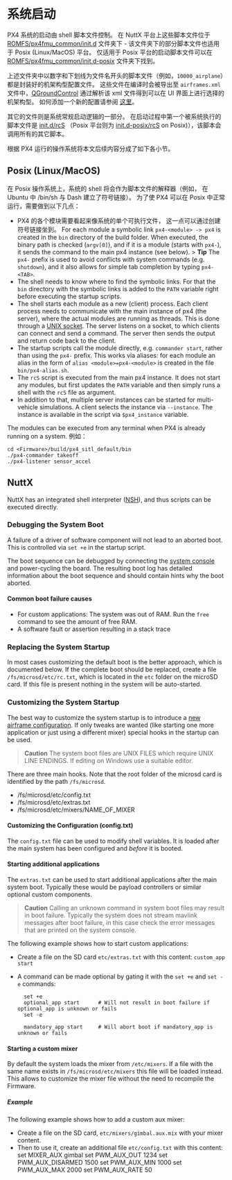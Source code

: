 # 系统启动

PX4 系统的启动由 shell 脚本文件控制。 在 NuttX 平台上这些脚本文件位于 [ROMFS/px4fmu_common/init.d](https://github.com/PX4/Firmware/tree/master/ROMFS/px4fmu_common/init.d) 文件夹下 - 该文件夹下的部分脚本文件也适用于 Posix (Linux/MacOS) 平台。 仅适用于 Posix 平台的启动脚本文件可以在 [ROMFS/px4fmu_common/init.d-posix](https://github.com/PX4/Firmware/tree/master/ROMFS/px4fmu_common/init.d-posix) 文件夹下找到。

上述文件夹中以数字和下划线为文件名开头的脚本文件（例如，`10000_airplane`）都是封装好的机架构型配置文件。 这些文件在编译时会被导出至 `airframes.xml` 文件中，[QGroundControl](http://qgroundcontrol.com) 通过解析该 xml 文件得到可以在 UI 界面上进行选择的机架构型。 如何添加一个新的配置请参阅 [这里](../airframes/adding_a_new_frame.md)。

其它的文件则是系统常规启动逻辑的一部分。 在启动过程中第一个被系统执行的脚本文件是 [init.d/rcS](https://github.com/PX4/Firmware/blob/master/ROMFS/px4fmu_common/init.d/rcS) （Posix 平台则为 [init.d-posix/rcS](https://github.com/PX4/Firmware/blob/master/ROMFS/px4fmu_common/init.d-posix/rcS) on Posix)），该脚本会调用所有的其它脚本。

根据 PX4 运行的操作系统将本文后续内容分成了如下各小节。

## Posix (Linux/MacOS)

在 Posix 操作系统上，系统的 shell 将会作为脚本文件的解释器（例如， 在 Ubuntu 中 /bin/sh 与 Dash 建立了符号链接）。 为了使 PX4 可以在 Posix 中正常运行，需要做到以下几点：

- PX4 的各个模块需要看起来像系统的单个可执行文件， 这一点可以通过创建符号链接坐到。 For each module a symbolic link `px4-<module> -> px4` is created in the `bin` directory of the build folder. When executed, the binary path is checked (`argv[0]`), and if it is a module (starts with `px4-`), it sends the command to the main px4 instance (see below). > **Tip** The `px4-` prefix is used to avoid conflicts with system commands (e.g. `shutdown`), and it also allows for simple tab completion by typing `px4-<TAB>`.
- The shell needs to know where to find the symbolic links. For that the `bin` directory with the symbolic links is added to the `PATH` variable right before executing the startup scripts.
- The shell starts each module as a new (client) process. Each client process needs to communicate with the main instance of px4 (the server), where the actual modules are running as threads. This is done through a [UNIX socket](http://man7.org/linux/man-pages/man7/unix.7.html). The server listens on a socket, to which clients can connect and send a command. The server then sends the output and return code back to the client.
- The startup scripts call the module directly, e.g. `commander start`, rather than using the `px4-` prefix. This works via aliases: for each module an alias in the form of `alias <module>=px4-<module>` is created in the file `bin/px4-alias.sh`.
- The `rcS` script is executed from the main px4 instance. It does not start any modules, but first updates the `PATH` variable and then simply runs a shell with the `rcS` file as argument.
- In addition to that, multiple server instances can be started for multi-vehicle simulations. A client selects the instance via `--instance`. The instance is available in the script via `$px4_instance` variable.

The modules can be executed from any terminal when PX4 is already running on a system. 例如：

    cd <Firmware>/build/px4_sitl_default/bin
    ./px4-commander takeoff
    ./px4-listener sensor_accel
    

## NuttX

NuttX has an integrated shell interpreter ([NSH](http://nuttx.org/Documentation/NuttShell.html)), and thus scripts can be executed directly.

### Debugging the System Boot

A failure of a driver of software component will not lead to an aborted boot. This is controlled via `set +e` in the startup script.

The boot sequence can be debugged by connecting the [system console](../debug/system_console.md) and power-cycling the board. The resulting boot log has detailed information about the boot sequence and should contain hints why the boot aborted.

#### Common boot failure causes

- For custom applications: The system was out of RAM. Run the `free` command to see the amount of free RAM.
- A software fault or assertion resulting in a stack trace

### Replacing the System Startup

In most cases customizing the default boot is the better approach, which is documented below. If the complete boot should be replaced, create a file `/fs/microsd/etc/rc.txt`, which is located in the `etc` folder on the microSD card. If this file is present nothing in the system will be auto-started.

### Customizing the System Startup

The best way to customize the system startup is to introduce a [new airframe configuration](../airframes/adding_a_new_frame.md). If only tweaks are wanted (like starting one more application or just using a different mixer) special hooks in the startup can be used.

> **Caution** The system boot files are UNIX FILES which require UNIX LINE ENDINGS. If editing on Windows use a suitable editor.

There are three main hooks. Note that the root folder of the microsd card is identified by the path `/fs/microsd`.

- /fs/microsd/etc/config.txt
- /fs/microsd/etc/extras.txt
- /fs/microsd/etc/mixers/NAME_OF_MIXER

#### Customizing the Configuration (config.txt)

The `config.txt` file can be used to modify shell variables. It is loaded after the main system has been configured and *before* it is booted.

#### Starting additional applications

The `extras.txt` can be used to start additional applications after the main system boot. Typically these would be payload controllers or similar optional custom components.

> **Caution** Calling an unknown command in system boot files may result in boot failure. Typically the system does not stream mavlink messages after boot failure, in this case check the error messages that are printed on the system console.

The following example shows how to start custom applications:

- Create a file on the SD card `etc/extras.txt` with this content: ```custom_app start```
- A command can be made optional by gating it with the `set +e` and `set -e` commands:
    
        set +e
        optional_app start      # Will not result in boot failure if optional_app is unknown or fails
        set -e
        
        mandatory_app start     # Will abort boot if mandatory_app is unknown or fails
        

#### Starting a custom mixer

By default the system loads the mixer from `/etc/mixers`. If a file with the same name exists in `/fs/microsd/etc/mixers` this file will be loaded instead. This allows to customize the mixer file without the need to recompile the Firmware.

##### Example

The following example shows how to add a custom aux mixer:

- Create a file on the SD card, `etc/mixers/gimbal.aux.mix` with your mixer content.
- Then to use it, create an additional file `etc/config.txt` with this content: 
        set MIXER_AUX gimbal
        set PWM_AUX_OUT 1234
        set PWM_AUX_DISARMED 1500
        set PWM_AUX_MIN 1000
        set PWM_AUX_MAX 2000
        set PWM_AUX_RATE 50